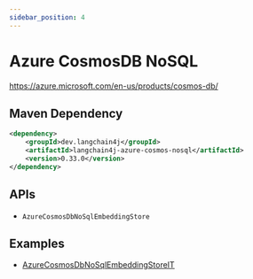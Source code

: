 ```yaml
---
sidebar_position: 4
---
```


# Azure CosmosDB NoSQL

https://azure.microsoft.com/en-us/products/cosmos-db/


## Maven Dependency

```xml
<dependency>
    <groupId>dev.langchain4j</groupId>
    <artifactId>langchain4j-azure-cosmos-nosql</artifactId>
    <version>0.33.0</version>
</dependency>
```

## APIs

- `AzureCosmosDbNoSqlEmbeddingStore`


## Examples

- [AzureCosmosDbNoSqlEmbeddingStoreIT](https://github.com/langchain4j/langchain4j/blob/main/langchain4j-azure-cosmos-nosql/src/test/java/dev/langchain4j/store/embedding/azure/cosmos/nosql/AzureCosmosDbNoSqlEmbeddingStoreIT.java)
